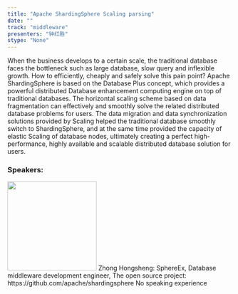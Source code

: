 ```yaml
---
title: "Apache ShardingSphere Scaling parsing"
date: "" 
track: "middleware"
presenters: "钟红胜"
stype: "None"
---
```

When the business develops to a certain scale, the traditional database faces the bottleneck such as large database, slow query and inflexible growth. How to efficiently, cheaply and safely solve this pain point? Apache ShardingSphere is based on the Database Plus concept, which provides a powerful distributed Database enhancement computing engine on top of traditional databases. The horizontal scaling scheme based on data fragmentation can effectively and smoothly solve the related distributed database problems for users. The data migration and data synchronization solutions provided by Scaling helped the traditional database smoothly switch to ShardingSphere, and at the same time provided the capacity of elastic Scaling of database nodes, ultimately creating a perfect high-performance, highly available and scalable distributed database solution for users.
 ### Speakers: 
 <img src="images/speaker/1165.png" width="200" />
 Zhong Hongsheng: SphereEx, Database middleware development engineer, The open source project: https://github.com/apache/shardingsphere
No speaking experience
 